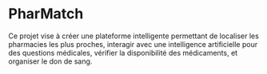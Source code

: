 # PharMatch
Ce projet vise à créer une plateforme intelligente  permettant de localiser les pharmacies les plus proches,  interagir avec une intelligence artificielle pour des  questions médicales, vérifier la disponibilité des  médicaments, et organiser le don de sang.
